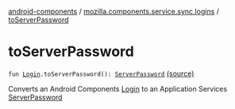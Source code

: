 [android-components](../index.md) / [mozilla.components.service.sync.logins](index.md) / [toServerPassword](./to-server-password.md)

# toServerPassword

`fun `[`Login`](../mozilla.components.concept.storage/-login/index.md)`.toServerPassword(): `[`ServerPassword`](-server-password.md) [(source)](https://github.com/mozilla-mobile/android-components/blob/master/components/service/sync-logins/src/main/java/mozilla/components/service/sync/logins/GeckoLoginStorageDelegate.kt#L159)

Converts an Android Components [Login](../mozilla.components.concept.storage/-login/index.md) to an Application Services [ServerPassword](-server-password.md)

